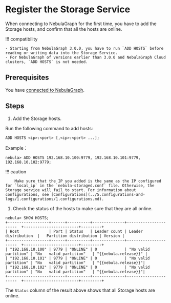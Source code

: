 # Register the Storage Service

When connecting to NebulaGraph for the first time, you have to add the Storage hosts, and confirm that all the hosts are online.

!!! compatibility

    - Starting from NebulaGraph 3.0.0, you have to run `ADD HOSTS` before reading or writing data into the Storage Service.
    - For NebulaGraph of versions earlier than 3.0.0 and NebulaGraph Cloud clusters, `ADD HOSTS` is not needed. 

## Prerequisites

You have [connected to NebulaGraph](3.connect-to-nebula-graph.md).

## Steps

1. Add the Storage hosts.

  Run the following command to add hosts:

  ```ngql
  ADD HOSTS <ip>:<port> [,<ip>:<port> ...];
  ```

  Example：

  ```ngql
  nebula> ADD HOSTS 192.168.10.100:9779, 192.168.10.101:9779, 192.168.10.102:9779;
  ```

  !!! caution

        Make sure that the IP you added is the same as the IP configured for `local_ip` in the `nebula-storaged.conf` file. Otherwise, the Storage service will fail to start. For information about configurations, see [Configurations](../5.configurations-and-logs/1.configurations/1.configurations.md).  

1. Check the status of the hosts to make sure that they are all online.

  ```ngql
  nebula> SHOW HOSTS;
  +------------------+------+----------+--------------+----------------------  +------------------------+---------+
  | Host             | Port | Status   | Leader count | Leader distribution  |   Partition distribution | Version |
  +------------------+------+----------+--------------+----------------------  +------------------------+---------+
  | "192.168.10.100" | 9779 | "ONLINE" | 0            | "No valid partition" | "No   valid partition"   | "{{nebula.release}}" |
  | "192.168.10.101" | 9779 | "ONLINE" | 0            | "No valid partition" | "No   valid partition"   | "{{nebula.release}}"|
  | "192.168.10.102" | 9779 | "ONLINE" | 0            | "No valid partition" | "No   valid partition"   | "{{nebula.release}}"|
  +------------------+------+----------+--------------+----------------------  +------------------------+---------+
  ```

  The `Status` column of the result above shows that all Storage hosts are online.
